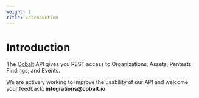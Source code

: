 ```yaml
---
weight: 1
title: Introduction
---
```


# Introduction

The <a href='https://cobalt.io' rel='nofollow' target='_new'>Cobalt</a> API gives you REST access to Organizations, Assets, Pentests, Findings, and
Events.

<aside class="notice">
We are actively working to improve the usability of our API and welcome your feedback: <strong>integrations@cobalt.io</strong>
</aside>
